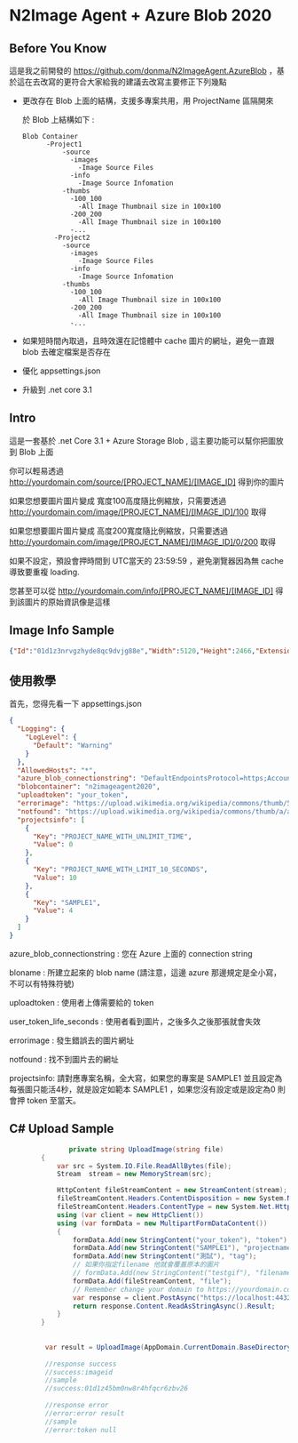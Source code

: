 ﻿# N2Image Agent + Azure Blob 2020

Before You Know
----
這是我之前開發的 https://github.com/donma/N2ImageAgent.AzureBlob ，基於這在去改寫的更符合大家給我的建議去改寫主要修正下列幾點

* 更改存在 Blob 上面的結構，支援多專案共用，用 ProjectName 區隔開來

  於 Blob 上結構如下 : 

  ```
  Blob Container
        -Project1
            -source
              -images
                -Image Source Files
              -info
                -Image Source Infomation
            -thumbs
              -100_100
                -All Image Thumbnail size in 100x100
              -200_200
                -All Image Thumbnail size in 100x100
              -...
          -Project2
            -source
              -images
                -Image Source Files
              -info
                -Image Source Infomation
            -thumbs
              -100_100
                -All Image Thumbnail size in 100x100
              -200_200
                -All Image Thumbnail size in 100x100
              -...
   ```           

* 如果短時間內取過，且時效還在記憶體中 cache 圖片的網址，避免一直跟 blob 去確定檔案是否存在
* 優化 appsettings.json
* 升級到 .net core 3.1

Intro
----
這是一套基於 .net Core 3.1 + Azure Storage Blob , 這主要功能可以幫你把圖放到 Blob 上面 

你可以輕易透過 http://yourdomain.com/source/[PROJECT_NAME]/[IMAGE_ID] 得到你的圖片

如果您想要圖片圖片變成 寬度100高度隨比例縮放，只需要透過 http://yourdomain.com/image/[PROJECT_NAME]/[IMAGE_ID]/100 取得

如果您想要圖片圖片變成 高度200寬度隨比例縮放，只需要透過 http://yourdomain.com/image/[PROJECT_NAME]/[IMAGE_ID]/0/200 取得

如果不設定，預設會押時間到 UTC當天的 23:59:59 ，避免瀏覽器因為無 cache 導致要重複 loading.

您甚至可以從 http://yourdomain.com/info/[PROJECT_NAME]/[IMAGE_ID] 得到該圖片的原始資訊像是這樣


Image Info Sample
----
```json
{"Id":"01d1z3nrvgzhyde8qc9dvjg88e","Width":5120,"Height":2466,"Extension":"jpeg","Tag":"測試"}
```

使用教學
----
首先，您得先看一下 appsettings.json

```json
{
  "Logging": {
    "LogLevel": {
      "Default": "Warning"
    }
  },
  "AllowedHosts": "*",
  "azure_blob_connectionstring": "DefaultEndpointsProtocol=https;AccountName=YOUR_ACCOUNT_NAME;AccountKey=YOUR_ACCOUNT_KEY;EndpointSuffix=core.windows.net",
  "blobcontainer": "n2imageagent2020",
  "uploadtoken": "your_token",
  "errorimage": "https://upload.wikimedia.org/wikipedia/commons/thumb/5/57/Blue_Screen_of_Death.png/800px-Blue_Screen_of_Death.png",
  "notfound": "https://upload.wikimedia.org/wikipedia/commons/thumb/a/ac/No_image_available.svg/600px-No_image_available.svg.png",
  "projectsinfo": [
    {
      "Key": "PROJECT_NAME_WITH_UNLIMIT_TIME",
      "Value": 0
    },
    {
      "Key": "PROJECT_NAME_WITH_LIMIT_10_SECONDS",
      "Value": 10
    },
    {
      "Key": "SAMPLE1",
      "Value": 4
    }
  ]
}


```
azure_blob_connectionstring : 您在 Azure 上面的 connection string 

bloname : 所建立起來的 blob name (請注意，這邊 azure 那邊規定是全小寫，不可以有特殊符號)

uploadtoken :  使用者上傳需要給的 token

user_token_life_seconds : 使用者看到圖片，之後多久之後那張就會失效 

errorimage : 發生錯誤去的圖片網址

notfound : 找不到圖片去的網址

projectsinfo: 請對應專案名稱，全大寫，如果您的專案是 SAMPLE1 並且設定為每張圖只能活4秒，就是設定如範本 SAMPLE1 ，如果您沒有設定或是設定為0 則會押 token 至當天。

C# Upload Sample
----
```C#
               private string UploadImage(string file)
        {
            var src = System.IO.File.ReadAllBytes(file);
            Stream  stream = new MemoryStream(src);

            HttpContent fileStreamContent = new StreamContent(stream);
            fileStreamContent.Headers.ContentDisposition = new System.Net.Http.Headers.ContentDispositionHeaderValue("form-data") { Name = "file", FileName = "xxx.jpg" };
            fileStreamContent.Headers.ContentType = new System.Net.Http.Headers.MediaTypeHeaderValue("application/octet-stream");
            using (var client = new HttpClient())
            using (var formData = new MultipartFormDataContent())
            {
                formData.Add(new StringContent("your_token"), "token");
                formData.Add(new StringContent("SAMPLE1"), "projectname"); //new add in 2020
                formData.Add(new StringContent("測試"), "tag");
                // 如果你指定filename 他就會覆蓋原本的圖片
                // formData.Add(new StringContent("testgif"), "filename");
                formData.Add(fileStreamContent, "file");
                // Remember change your domain to https://yourdomain.com/api/upload to upload image.
                var response = client.PostAsync("https://localhost:44325/api/upload", formData).Result;
                return response.Content.ReadAsStringAsync().Result;
            }
        }
        
        
         var result = UploadImage(AppDomain.CurrentDomain.BaseDirectory + "sample.jpg");
         
         //response success 
         //success:imageid
         //sample
         //success:01d1z45bm0nw8r4hfqcr6zbv26
         
         //response error
         //error:error result
         //sample
         //error:token null
```




